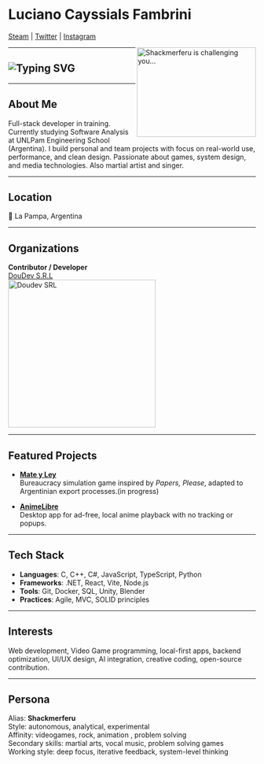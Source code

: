 # Luciano Cayssials Fambrini  
[Steam](https://steamcommunity.com/id/Shackmerferu/) | [Twitter](https://twitter.com/Sh4ckm) | [Instagram](https://instagram.com/shackmerferu)

<img src="https://c4.wallpaperflare.com/wallpaper/179/1019/755/vasto-lorde-hollow-kurosaki-ichigo-anime-wallpaper-preview.jpg" align="right" alt="Shackmerferu is challenging you..." width="242" height="182">

---

<h2 align="left">
  <img src="https://readme-typing-svg.herokuapp.com?font=Fira+Code&size=20&pause=1000&color=00F5FF&center=false&vCenter=true&width=600&lines=Full-stack+developer+in+training.;Game+Dev+%2F+UI+UX+Explorer.;Always+building+something+new..." alt="Typing SVG" />
</h2>

---

## About Me

Full-stack developer in training. Currently studying Software Analysis at UNLPam Engineering School (Argentina). I build personal and team projects with focus on real-world use, performance, and clean design. Passionate about games, system design, and media technologies. Also martial artist and singer.

---

## Location  
📍 La Pampa, Argentina

---

## Organizations

**Contributor / Developer**  
[DouDev S.R.L](https://github.com/DouDev-SRL)  
<img src="https://drive.google.com/uc?export=view&id=1SR0pyE9y1WXjY8NOi3Y1_ydNqxOZPdCl" alt="Doudev SRL" width="300">

---

## Featured Projects

- [**Mate y Ley**](https://github.com/Shakmerferu/Mate-Ley)  
  Bureaucracy simulation game inspired by *Papers, Please*, adapted to Argentinian export processes.(in progress)

- [**AnimeLibre**](https://github.com/Dou-Community-S-A/animelibre)  
  Desktop app for ad-free, local anime playback with no tracking or popups.

---

## Tech Stack

- **Languages**: C, C++, C#, JavaScript, TypeScript, Python 
- **Frameworks**: .NET, React, Vite, Node.js  
- **Tools**: Git, Docker, SQL, Unity, Blender  
- **Practices**: Agile, MVC, SOLID principles

---

## Interests

Web development, Video Game programming, local-first apps, backend optimization, UI/UX design, AI integration, creative coding, open-source contribution.

---

## Persona

Alias: **Shackmerferu**  
Style: autonomous, analytical, experimental  
Affinity: videogames, rock, animation , problem solving  
Secondary skills: martial arts, vocal music, problem solving games  
Working style: deep focus, iterative feedback, system-level thinking
